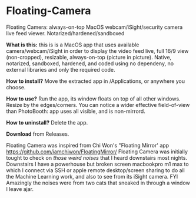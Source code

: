 # Floating-Camera
Floating Camera: always-on-top MacOS webcam/iSight/security camera live feed viewer. Notarized/hardened/sandboxed


**What is this:** this is is a MacOS app that uses available camera/webcam/iSight in order to display the video feed live, full 16/9 view (non-cropped), resizable, always-on-top (picture in picture). Native, notarized, sandboxed, hardened, and coded using no dependeny, no external libraries and only the required code.

**How to install?** Move the extracted app in /Applications, or anywhere you choose.

**How to use?** Run the app, its window floats on top of all other windows. Resize by the edges/corners. You can notice a wider effective field-of-view than PhotoBooth: app uses all visible, and is non-mirrord.

**How to uninstall?** Delete the app. 

**Download** from Releases.


Floating Camera was inspired from Chi Won's "Floating Mirror' app https://github.com/iamchiwon/FloatingMirror/
Floating Camera was initially tought to check on _those weird noises_ that I heard downstairs most nights.
Downstairs I have a powerhouse but broken screen macbookpro m1 max to which I connect via SSH or apple remote desktop/screen sharing to do all the Machine Learning work, and also to see from its iSight camera.
FYI Amazingly the noises were from two cats that sneaked in through a window I leave ajar.
